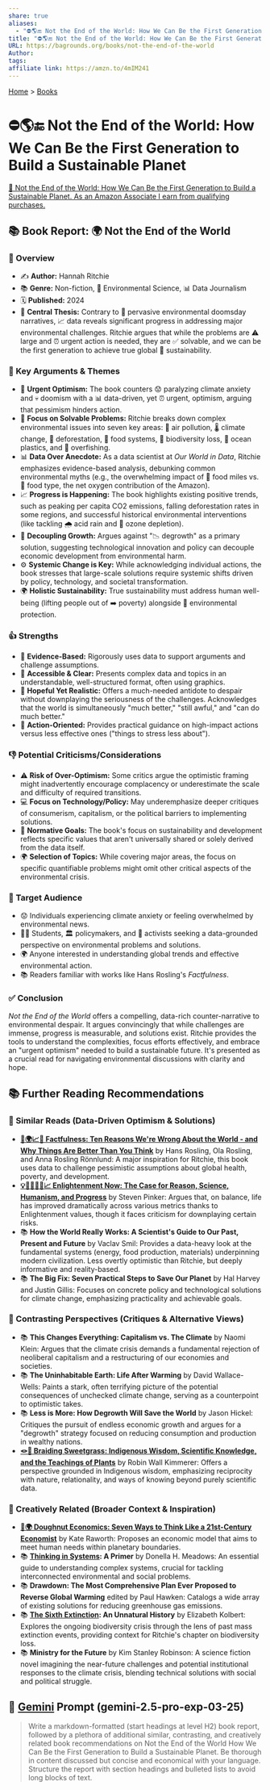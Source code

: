 ```yaml
---
share: true
aliases:
  - "⛔🌎🔚 Not the End of the World: How We Can Be the First Generation to Build a Sustainable Planet"
title: "⛔🌎🔚 Not the End of the World: How We Can Be the First Generation to Build a Sustainable Planet"
URL: https://bagrounds.org/books/not-the-end-of-the-world
Author:
tags:
affiliate link: https://amzn.to/4mIM241
---
```

[Home](../index.md) > [Books](./index.md)  
# ⛔🌎🔚 Not the End of the World: How We Can Be the First Generation to Build a Sustainable Planet  
[🛒 Not the End of the World: How We Can Be the First Generation to Build a Sustainable Planet. As an Amazon Associate I earn from qualifying purchases.](https://amzn.to/4mIM241)  
  
## 📚 Book Report: 🌍 Not the End of the World  
  
### 🔎 Overview  
  
* ✍️ **Author:** Hannah Ritchie  
* 📚 **Genre:** Non-fiction, 🌿 Environmental Science, 📊 Data Journalism  
* 🗓️ **Published:** 2024  
* 🎯 **Central Thesis:** Contrary to 📢 pervasive environmental doomsday narratives, 📈 data reveals significant progress in addressing major environmental challenges. Ritchie argues that while the problems are ⚠️ large and ⏰ urgent action is needed, they are ✅ solvable, and we can be the first generation to achieve true global 🤝 sustainability.  
  
### 🔑 Key Arguments & Themes  
  
* 💪 **Urgent Optimism:** The book counters 😟 paralyzing climate anxiety and 💀 doomism with a 📊 data-driven, yet ⏰ urgent, optimism, arguing that pessimism hinders action.  
* 🎯 **Focus on Solvable Problems:** Ritchie breaks down complex environmental issues into seven key areas: 💨 air pollution, 🌡️ climate change, 🌳 deforestation, 🍎 food systems, 🦋 biodiversity loss, 🌊 ocean plastics, and 🎣 overfishing.  
* 📊 **Data Over Anecdote:** As a data scientist at *Our World in Data*, Ritchie emphasizes evidence-based analysis, debunking common environmental myths (e.g., the overwhelming impact of 🚚 food miles vs. 🍎 food type, the net oxygen contribution of the Amazon).  
* 📈 **Progress is Happening:** The book highlights existing positive trends, such as peaking per capita CO2 emissions, falling deforestation rates in some regions, and successful historical environmental interventions (like tackling 🌧️ acid rain and 💨 ozone depletion).  
* 🌱 **Decoupling Growth:** Argues against "📉 degrowth" as a primary solution, suggesting technological innovation and policy can decouple economic development from environmental harm.  
* ⚙️ **Systemic Change is Key:** While acknowledging individual actions, the book stresses that large-scale solutions require systemic shifts driven by policy, technology, and societal transformation.  
* 🌍 **Holistic Sustainability:** True sustainability must address human well-being (lifting people out of ➡️ poverty) alongside 🌿 environmental protection.  
  
### 👍 Strengths  
  
* 🔬 **Evidence-Based:** Rigorously uses data to support arguments and challenge assumptions.  
* 📖 **Accessible & Clear:** Presents complex data and topics in an understandable, well-structured format, often using graphics.  
* 🙏 **Hopeful Yet Realistic:** Offers a much-needed antidote to despair without downplaying the seriousness of the challenges. Acknowledges that the world is simultaneously "much better," "still awful," and "can do much better."  
* 🚀 **Action-Oriented:** Provides practical guidance on high-impact actions versus less effective ones ("things to stress less about").  
  
### 👎 Potential Criticisms/Considerations  
  
* ⚠️ **Risk of Over-Optimism:** Some critics argue the optimistic framing might inadvertently encourage complacency or underestimate the scale and difficulty of required transitions.  
* 💻 **Focus on Technology/Policy:** May underemphasize deeper critiques of consumerism, capitalism, or the political barriers to implementing solutions.  
* 🎯 **Normative Goals:** The book's focus on sustainability and development reflects specific values that aren't universally shared or solely derived from the data itself.  
* 🌍 **Selection of Topics:** While covering major areas, the focus on specific quantifiable problems might omit other critical aspects of the environmental crisis.  
  
### 🎯 Target Audience  
  
* 😟 Individuals experiencing climate anxiety or feeling overwhelmed by environmental news.  
* 🧑‍🎓 Students, 🏛️ policymakers, and 📣 activists seeking a data-grounded perspective on environmental problems and solutions.  
* 🌍 Anyone interested in understanding global trends and effective environmental action.  
* 📚 Readers familiar with works like Hans Rosling's *Factfulness*.  
  
### ✅ Conclusion  
  
*Not the End of the World* offers a compelling, data-rich counter-narrative to environmental despair. It argues convincingly that while challenges are immense, progress is measurable, and solutions exist. Ritchie provides the tools to understand the complexities, focus efforts effectively, and embrace an "urgent optimism" needed to build a sustainable future. It's presented as a crucial read for navigating environmental discussions with clarity and hope.  
  
## 📚 Further Reading Recommendations  
  
### 📖 Similar Reads (Data-Driven Optimism & Solutions)  
  
* **[🤔🌍📈✅ Factfulness: Ten Reasons We're Wrong About the World - and Why Things Are Better Than You Think](./factfulness.md)** by Hans Rosling, Ola Rosling, and Anna Rosling Rönnlund: A major inspiration for Ritchie, this book uses data to challenge pessimistic assumptions about global health, poverty, and development.  
* **[💡🔬🧑‍🤝‍🧑📈 Enlightenment Now: The Case for Reason, Science, Humanism, and Progress](./enlightenment-now-the-case-for-reason-science-humanism-and-progress.md)** by Steven Pinker: Argues that, on balance, life has improved dramatically across various metrics thanks to Enlightenment values, though it faces criticism for downplaying certain risks.  
* 📚 **How the World Really Works: A Scientist's Guide to Our Past, Present and Future** by Vaclav Smil: Provides a data-heavy look at the fundamental systems (energy, food production, materials) underpinning modern civilization. Less overtly optimistic than Ritchie, but deeply informative and reality-based.  
* 📚 **The Big Fix: Seven Practical Steps to Save Our Planet** by Hal Harvey and Justin Gillis: Focuses on concrete policy and technological solutions for climate change, emphasizing practicality and achievable goals.  
  
### 📖 Contrasting Perspectives (Critiques & Alternative Views)  
  
* 📚 **This Changes Everything: Capitalism vs. The Climate** by Naomi Klein: Argues that the climate crisis demands a fundamental rejection of neoliberal capitalism and a restructuring of our economies and societies.  
* 📚 **The Uninhabitable Earth: Life After Warming** by David Wallace-Wells: Paints a stark, often terrifying picture of the potential consequences of unchecked climate change, serving as a counterpoint to optimistic takes.  
* 📚 **Less is More: How Degrowth Will Save the World** by Jason Hickel: Critiques the pursuit of endless economic growth and argues for a "degrowth" strategy focused on reducing consumption and production in wealthy nations.  
* **[🪢🌾 Braiding Sweetgrass: Indigenous Wisdom, Scientific Knowledge, and the Teachings of Plants](./braiding-sweetgrass.md)** by Robin Wall Kimmerer: Offers a perspective grounded in Indigenous wisdom, emphasizing reciprocity with nature, relationality, and ways of knowing beyond purely scientific data.  
  
### 🎨 Creatively Related (Broader Context & Inspiration)  
  
* **[🍩🌍 Doughnut Economics: Seven Ways to Think Like a 21st-Century Economist](./doughnut-economics-seven-ways-to-think-like-a-21st-century-economist.md)** by Kate Raworth: Proposes an economic model that aims to meet human needs within planetary boundaries.  
* 📚 **[Thinking in Systems](./thinking-in-systems.md): A Primer** by Donella H. Meadows: An essential guide to understanding complex systems, crucial for tackling interconnected environmental and social problems.  
* 📚 **Drawdown: The Most Comprehensive Plan Ever Proposed to Reverse Global Warming** edited by Paul Hawken: Catalogs a wide array of existing solutions for reducing greenhouse gas emissions.  
* 📚 **[The Sixth Extinction](./the-sixth-extinction.md): An Unnatural History** by Elizabeth Kolbert: Explores the ongoing biodiversity crisis through the lens of past mass extinction events, providing context for Ritchie's chapter on biodiversity loss.  
* 📚 **Ministry for the Future** by Kim Stanley Robinson: A science fiction novel imagining the near-future challenges and potential institutional responses to the climate crisis, blending technical solutions with social and political struggle.  
  
## 💬 [Gemini](../software/gemini.md) Prompt (gemini-2.5-pro-exp-03-25)  
> Write a markdown-formatted (start headings at level H2) book report, followed by a plethora of additional similar, contrasting, and creatively related book recommendations on Not the End of the World How We Can Be the First Generation to Build a Sustainable Planet. Be thorough in content discussed but concise and economical with your language. Structure the report with section headings and bulleted lists to avoid long blocks of text.